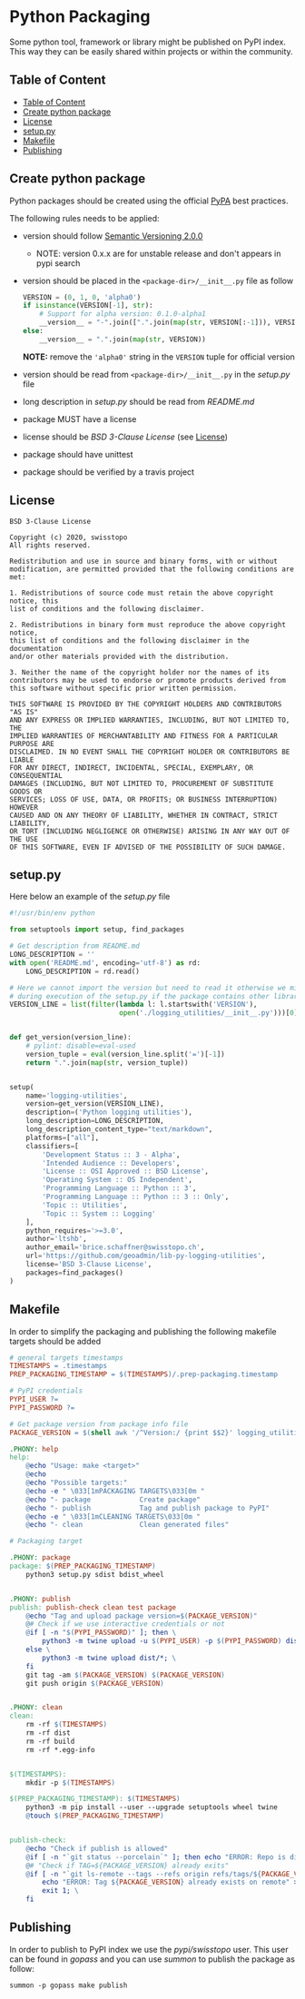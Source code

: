 # Python Packaging

Some python tool, framework or library might be published on PyPI index. This way they can be easily shared within projects or within the community.

## Table of Content

- [Table of Content](#table-of-content)
- [Create python package](#create-python-package)
- [License](#license)
- [setup.py](#setuppy)
- [Makefile](#makefile)
- [Publishing](#publishing)

## Create python package

Python packages should be created using the official [PyPA](https://packaging.python.org/tutorials/packaging-projects/) best practices.

The following rules needs to be applied:

- version should follow [Semantic Versioning 2.0.0](https://semver.org/)
  - NOTE: version 0.x.x are for unstable release and don't appears in pypi search
- version should be placed in the `<package-dir>/__init__.py` file as follow

    ```python
    VERSION = (0, 1, 0, 'alpha0')
    if isinstance(VERSION[-1], str):
        # Support for alpha version: 0.1.0-alpha1
        __version__ = "-".join([".".join(map(str, VERSION[:-1])), VERSION[-1]])
    else:
        __version__ = ".".join(map(str, VERSION))
    ```

    **NOTE:** remove the `'alpha0'` string in the `VERSION` tuple for official version

- version should be read from `<package-dir>/__init__.py` in the _setup.py_ file
- long description in _setup.py_ should be read from _README.md_
- package MUST have a license
- license should be _BSD 3-Clause License_ (see [License](#license))
- package should have unittest
- package should be verified by a travis project

## License

```text
BSD 3-Clause License

Copyright (c) 2020, swisstopo
All rights reserved.

Redistribution and use in source and binary forms, with or without
modification, are permitted provided that the following conditions are met:

1. Redistributions of source code must retain the above copyright notice, this
list of conditions and the following disclaimer.

2. Redistributions in binary form must reproduce the above copyright notice,
this list of conditions and the following disclaimer in the documentation
and/or other materials provided with the distribution.

3. Neither the name of the copyright holder nor the names of its
contributors may be used to endorse or promote products derived from
this software without specific prior written permission.

THIS SOFTWARE IS PROVIDED BY THE COPYRIGHT HOLDERS AND CONTRIBUTORS "AS IS"
AND ANY EXPRESS OR IMPLIED WARRANTIES, INCLUDING, BUT NOT LIMITED TO, THE
IMPLIED WARRANTIES OF MERCHANTABILITY AND FITNESS FOR A PARTICULAR PURPOSE ARE
DISCLAIMED. IN NO EVENT SHALL THE COPYRIGHT HOLDER OR CONTRIBUTORS BE LIABLE
FOR ANY DIRECT, INDIRECT, INCIDENTAL, SPECIAL, EXEMPLARY, OR CONSEQUENTIAL
DAMAGES (INCLUDING, BUT NOT LIMITED TO, PROCUREMENT OF SUBSTITUTE GOODS OR
SERVICES; LOSS OF USE, DATA, OR PROFITS; OR BUSINESS INTERRUPTION) HOWEVER
CAUSED AND ON ANY THEORY OF LIABILITY, WHETHER IN CONTRACT, STRICT LIABILITY,
OR TORT (INCLUDING NEGLIGENCE OR OTHERWISE) ARISING IN ANY WAY OUT OF THE USE
OF THIS SOFTWARE, EVEN IF ADVISED OF THE POSSIBILITY OF SUCH DAMAGE.
```

## setup.py

Here below an example of the _setup.py_ file

```python
#!/usr/bin/env python

from setuptools import setup, find_packages

# Get description from README.md
LONG_DESCRIPTION = ''
with open('README.md', encoding='utf-8') as rd:
    LONG_DESCRIPTION = rd.read()

# Here we cannot import the version but need to read it otherwise we might have an ImportError
# during execution of the setup.py if the package contains other libraries.
VERSION_LINE = list(filter(lambda l: l.startswith('VERSION'),
                           open('./logging_utilities/__init__.py')))[0]


def get_version(version_line):
    # pylint: disable=eval-used
    version_tuple = eval(version_line.split('=')[-1])
    return ".".join(map(str, version_tuple))


setup(
    name='logging-utilities',
    version=get_version(VERSION_LINE),
    description=('Python logging utilities'),
    long_description=LONG_DESCRIPTION,
    long_description_content_type="text/markdown",
    platforms=["all"],
    classifiers=[
        'Development Status :: 3 - Alpha',
        'Intended Audience :: Developers',
        'License :: OSI Approved :: BSD License',
        'Operating System :: OS Independent',
        'Programming Language :: Python :: 3',
        'Programming Language :: Python :: 3 :: Only',
        'Topic :: Utilities',
        'Topic :: System :: Logging'
    ],
    python_requires='>=3.0',
    author='ltshb',
    author_email='brice.schaffner@swisstopo.ch',
    url='https://github.com/geoadmin/lib-py-logging-utilities',
    license='BSD 3-Clause License',
    packages=find_packages()
)
```

## Makefile

In order to simplify the packaging and publishing the following makefile targets should be added

```makefile
# general targets timestamps
TIMESTAMPS = .timestamps
PREP_PACKAGING_TIMESTAMP = $(TIMESTAMPS)/.prep-packaging.timestamp

# PyPI credentials
PYPI_USER ?=
PYPI_PASSWORD ?=

# Get package version from package info file
PACKAGE_VERSION = $(shell awk '/^Version:/ {print $$2}' logging_utilities.egg-info/PKG-INFO)

.PHONY: help
help:
	@echo "Usage: make <target>"
	@echo
	@echo "Possible targets:"
	@echo -e " \033[1mPACKAGING TARGETS\033[0m "
	@echo "- package            Create package"
	@echo "- publish            Tag and publish package to PyPI"
	@echo -e " \033[1mCLEANING TARGETS\033[0m "
	@echo "- clean              Clean generated files"

# Packaging target

.PHONY: package
package: $(PREP_PACKAGING_TIMESTAMP)
	python3 setup.py sdist bdist_wheel


.PHONY: publish
publish: publish-check clean test package
	@echo "Tag and upload package version=$(PACKAGE_VERSION)"
	@# Check if we use interactive credentials or not
	@if [ -n "$(PYPI_PASSWORD)" ]; then \
	    python3 -m twine upload -u $(PYPI_USER) -p $(PYPI_PASSWORD) dist/*; \
	else \
	    python3 -m twine upload dist/*; \
	fi
	git tag -am $(PACKAGE_VERSION) $(PACKAGE_VERSION)
	git push origin $(PACKAGE_VERSION)


.PHONY: clean
clean:
	rm -rf $(TIMESTAMPS)
	rm -rf dist
	rm -rf build
	rm -rf *.egg-info


$(TIMESTAMPS):
	mkdir -p $(TIMESTAMPS)

$(PREP_PACKAGING_TIMESTAMP): $(TIMESTAMPS)
	python3 -m pip install --user --upgrade setuptools wheel twine
	@touch $(PREP_PACKAGING_TIMESTAMP)


publish-check:
	@echo "Check if publish is allowed"
	@if [ -n "`git status --porcelain`" ]; then echo "ERROR: Repo is dirty !" >&2; exit 1; fi
	@# "Check if TAG=${PACKAGE_VERSION} already exits"
	@if [ -n "`git ls-remote --tags --refs origin refs/tags/${PACKAGE_VERSION}`" ]; then \
		echo "ERROR: Tag ${PACKAGE_VERSION} already exists on remote" >&2;  \
		exit 1; \
	fi
```

## Publishing

In order to publish to PyPI index we use the *pypi/swisstopo* user. This user can be found in _gopass_ and you can use _summon_ to publish the package as follow:

```shell
summon -p gopass make publish
```
